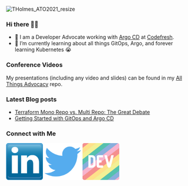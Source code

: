 ![THolmes_ATO2021_resize](https://user-images.githubusercontent.com/12778804/155916529-7727b1ef-63e7-4053-9651-6459247d6f10.jpg)

### Hi there 👋🏾
- 🔭 I am a Developer Advocate working with [Argo CD](https://argoproj.github.io/cd//) at [Codefresh](https://codefresh.io/).
- 🌱 I’m currently learning about all things GitOps, Argo, and forever learning Kubernetes 😭
<!--
**tracypholmes/tracypholmes** is a ✨ _special_ ✨ repository because its `README.md` (this file) appears on your GitHub profile.

Here are some ideas to get you started:


- 👯 I’m looking to collaborate on ...
- 🤔 I’m looking for help with ...
- 💬 Ask me about ...
- 📫 How to reach me: ...
- 😄 Pronouns: ...
- ⚡ Fun fact: ...
-->

### Conference Videos

My presentations (including any video and slides) can be found in my [All Things Advocacy](https://github.com/tracypholmes/all-things-advocacy) repo.

### Latest Blog posts
<!-- BLOG-POST-LIST:START -->
- [Terraform Mono Repo vs. Multi Repo: The Great Debate](https://dev.to/tracypholmes/terraform-mono-repo-vs-multi-repo-the-great-debate-1dkp)
- [Getting Started with GitOps and Argo CD](https://dev.to/codefreshio/getting-started-with-gitops-and-argo-cd-1j2f)
<!-- BLOG-POST-LIST:END -->

### Connect with Me
<!-- <a href="URL_REDIRECT" target="blank"><img align="center" src="URL_TO_YOUR_IMAGE" height="100" /></a> -->
<a href="https://www.linkedin.com/in/tracypholmes" target="blank"><img align="center" src="https://github.com/tracypholmes/tracypholmes/blob/main/socials/linkedin.png" height="100" /></a> <a href="https://twitter.com/tracypholmes" target="blank"><img align="center" src="https://github.com/tracypholmes/tracypholmes/blob/main/socials/twitter.png" height="100" /></a>  <a href="https://dev.to/tracypholmes" target="blank"><img align="center" src="https://github.com/tracypholmes/tracypholmes/blob/main/socials/dev-rainbow.png" height="100" /></a>


